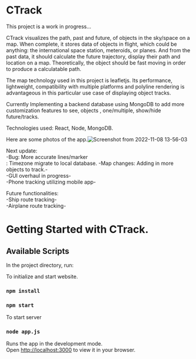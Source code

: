 # CTrack

This project is a work in progress...  

CTrack visualizes the path, past and future, of objects in the sky/space on a map. 
When complete, it stores data of objects in flight, which could be anything: the international space station, meteroids, or planes. And from the past data, it should calculate the future trajectory, display their path and location on a map. Theoretically, the object should be fast moving in order to produce a calculatable path. 

The map technology used in this project is leafletjs. Its performance, lightweight, compatibility with multiple platforms and polyline rendering is advantageous in this particular use case of displaying object tracks. 

Currently Implementing a backend database using MongoDB to add more customization features to see, objects , one/multiple, show/hide future/tracks. 

Technologies used: React, Node, MongoDB. 

Here are some photos of the app.![Screenshot from 2022-11-08 13-56-03](https://user-images.githubusercontent.com/99811913/200651561-d1129ff6-7f31-4344-85dc-5c613c835123.png)


Next update:</br>
-Bug: More accurate lines/marker</br>
    : Timezone migrate to local database.
-Map changes: Adding in more objects to track.-</br>
-GUI overhaul in progress-</br>
-Phone tracking utilizing mobile app-</br>

Future functionalities:</br>
-Ship route tracking-</br>
-Airplane route tracking-</br>



# Getting Started with CTrack. 

## Available Scripts

In the project directory, run:

To initialize and start website.
### `npm install`

### `npm start`

To start server

### `node app.js`

Runs the app in the development mode.\
Open [http://localhost:3000](http://localhost:3000) to view it in your browser.
